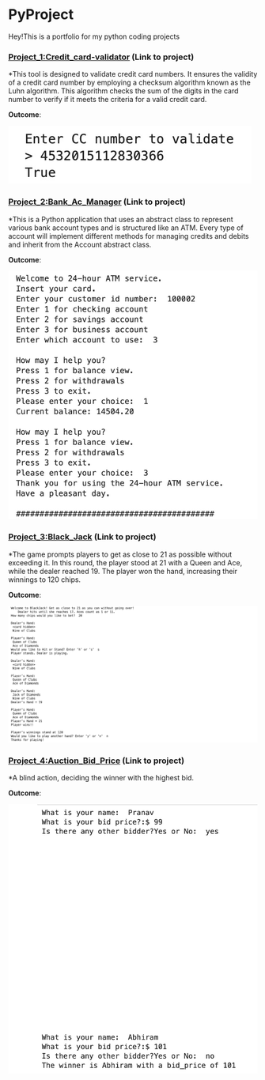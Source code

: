 # PyProject
Hey!This is a portfolio for my python coding projects


### [Project_1:Credit_card-validator](https://github.com/PRANAVKUMAR183/Credit_card-validator) (Link to project)

*This tool is designed to validate credit card numbers. It ensures the validity of a credit card number by employing a checksum algorithm known as the Luhn algorithm. This algorithm checks the sum of the digits in the card number to verify if it meets the criteria for a valid credit card.


**Outcome**:

![](Validator.jpeg)


### [Project_2:Bank_Ac_Manager](https://github.com/PRANAVKUMAR183/Bank_Ac_Manager) (Link to project)

*This is a Python application that uses an abstract class to represent various bank account types and is structured like an ATM. Every type of account will implement different methods for managing credits and debits and inherit from the Account abstract class.


**Outcome**:

![](Manager.jpeg)


### [Project_3:Black_Jack](https://github.com/PRANAVKUMAR183/Black_Jack) (Link to project)

*The game prompts players to get as close to 21 as possible without exceeding it. In this round, the player stood at 21 with a Queen and Ace, while the dealer reached 19. The player won the hand, increasing their winnings to 120 chips.


**Outcome**:

![](Black_Jack.jpeg)



### [Project_4:Auction_Bid_Price](https://github.com/PRANAVKUMAR183/Auction_Bid_Price/tree/main) (Link to project)

*A blind action, deciding the winner with the highest bid.


**Outcome**:

![](Auction.jpeg)



